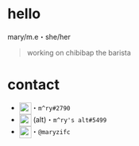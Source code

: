 # hello
mary/m.e・she/her
> working on chibibap the barista

# contact

- <img src="https://media.discordapp.net/attachments/769240761249169419/779107389412474880/discord.png" width="24px" align="top">・`m^ry#2790`
- <img src="https://media.discordapp.net/attachments/769240761249169419/779107389412474880/discord.png" width="24px" align="top"> (alt)・`m^ry's alt#5499`
- <img src= "https://media.discordapp.net/attachments/769240761249169419/779108288767328286/github-512.png" width="24px" align="top">・`@maryzifc`
